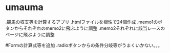 # umauma
.競馬の収支等を計算するアプリ
.htmlファイルを根性で24個作成
.memo1のボタンからそれぞれのmemo2に飛ぶように調整
.memo2それぞれに該当レースのページに飛ぶように調整

#Formの計算式等を追加
.radioボタンからの条件分岐等がうまくいかない。。。
